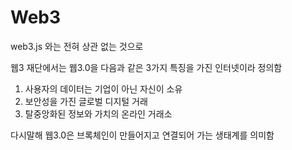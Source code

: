 # Web3

web3.js 와는 전혀 상관 없는 것으로

웹3 재단에서는 웹3.0을 다음과 같은 3가지 특징을 가진 인터넷이라 정의함

1. 사용자의 데이터는 기업이 아닌 자신이 소유
2. 보안성을 가진 글로벌 디지털 거래
3. 탈중앙화된 정보와 가치의 온라인 거래소

다시말해 웹3.0은 브록체인이 만들어지고 연결되어 가는 생태계를 의미함
